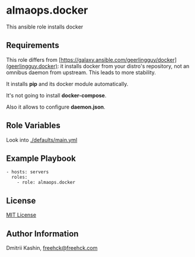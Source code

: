 almaops.docker
==========

This ansible role installs docker

Requirements
------------

This role differs from [https://galaxy.ansible.com/geerlingguy/docker](geerlingguy.docker): it installs docker from your distro's repository, not an omnibus daemon from upstream. This leads to more stability.

It installs **pip** and its docker module automatically.

It's not going to install **docker-compose**.

Also it allows to configure **daemon.json**.

Role Variables
--------------

Look into [./defaults/main.yml](./defaults/main.yml)

Example Playbook
----------------

```
- hosts: servers
  roles:
    - role: almaops.docker

```

License
-------

[MIT License](./LICENSE)


Author Information
------------------
Dmitrii Kashin, <freehck@freehck.com>
